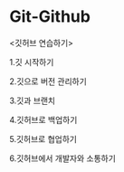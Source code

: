 # Git-Github
<깃허브 연습하기>

1.깃 시작하기

2.깃으로 버전 관리하기

3.깃과 브랜치

4.깃허브로 백업하기

5.깃허브로 협업하기

6.깃허브에서 개발자와 소통하기
